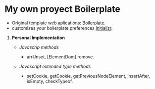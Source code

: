 # My own proyect Boilerplate

* Original template web aplications: [Boilerplate](http://html5boilerplate.com/).
* customizes your boilerplate preferences [Initializr](http://www.initializr.com/).

1.  **Personal Implementation**

    *   _Javascrip methods_

        *   arrUnset, [ElementDom] remove.
    *   _Javascript extended type methods_

        *   setCookie, getCookie, getPreviousNodeElement, insertAfter, isEmpty, checkTypeof.